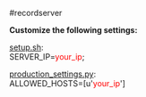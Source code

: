 #recordserver

**Customize the following settings:**  

[setup.sh](./setup.sh):  
SERVER_IP=<font color="red">your_ip</font>;  
 
[production_settings.py](./recordserver/production_settings.py):  
ALLOWED_HOSTS=[u'<font color="red">your_ip</font>']  
